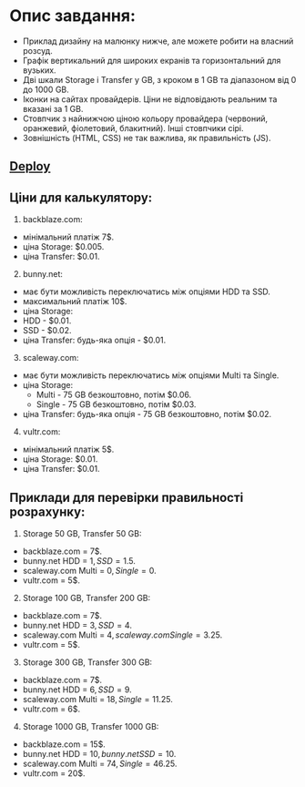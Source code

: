 # Опис завдання:
+ Приклад дизайну на малюнку нижче, але можете робити на власний розсуд.
+ Графік вертикальний для широких екранів та горизонтальний для вузьких.
+ Дві шкали Storage і Transfer у GB, з кроком в 1 GB та діапазоном від 0 до 1000 GB.
+ Іконки на сайтах провайдерів. Ціни не відповідають реальним та вказані за 1 GB.
+ Стовпчик з найнижчою ціною кольору провайдера (червоний, оранжевий, фіолетовий, блакитний). Інші стовпчики сірі.
+ Зовнішність (HTML, CSS) не так важлива, як правильність (JS).

## [Deploy](https://serene-pavlova-247a26.netlify.app/)

## Ціни для калькулятору:
1. backblaze.com:
+ мінімальний платіж 7$.
+ ціна Storage: $0.005.
+ ціна Transfer: $0.01.

2. bunny.net:
  + має бути можливість переключатись між опціями HDD та SSD.
  + максимальний платіж 10$.
  + ціна Storage:
  + HDD - $0.01.
  + SSD - $0.02.
  + ціна Transfer: будь-яка опція - $0.01.

3. scaleway.com:
  + має бути можливість переключатись між опціями Multi та Single.
  + ціна Storage:
    * Multi - 75 GB безкоштовно, потім $0.06.
    * Single - 75 GB безкоштовно, потім $0.03.
  + ціна Transfer: будь-яка опція - 75 GB безкоштовно, потім $0.02.

4. vultr.com:
  + мінімальний платіж 5$.
  + ціна Storage: $0.01.
  + ціна Transfer: $0.01.

## Приклади для перевірки правильності розрахунку:
1. Storage 50 GB, Transfer 50 GB:
  + backblaze.com = 7$.
  + bunny.net HDD = 1$, SSD = 1.5$.
  + scaleway.com Multi = 0$, Single = 0$.
  + vultr.com = 5$.
2. Storage 100 GB, Transfer 200 GB:
  + backblaze.com = 7$.
  + bunny.net HDD = 3$, SSD = 4$.
  + scaleway.com Multi = 4$, scaleway.com Single = 3.25$.
  + vultr.com = 5$.
3. Storage 300 GB, Transfer 300 GB:
  + backblaze.com = 7$.
  + bunny.net HDD = 6$, SSD = 9$.
  + scaleway.com Multi = 18$, Single = 11.25$.
  + vultr.com = 6$.
4. Storage 1000 GB, Transfer 1000 GB:
  + backblaze.com = 15$.
  + bunny.net HDD = 10$, bunny.net SSD = 10$.
  + scaleway.com Multi = 74$, Single = 46.25$.
  + vultr.com = 20$.